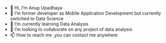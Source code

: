 - 👋 Hi, I’m Anup Upadhaya
- 👀 I’m former developer as Mobile Application Development but currently switched to Data Science
- 🌱 I’m currently learning Data Analysis
- 💞️ I’m looking to collaborate on any project of data analysis
- 📫 How to reach me ,you can contact me anywhere

<!---
anupupadhaya123/anupupadhaya123 is a ✨ special ✨ repository because its `README.md` (this file) appears on your GitHub profile.
You can click the Preview link to take a look at your changes.
--->
